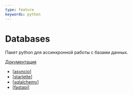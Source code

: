 ```yaml
---
type: feature
keywords: python
---
```


# Databases

Пакет python для ассинхронной работы с базами данных.

[Документация](https://github.com/encode/databases)

- [[asyncio]]
- [[starlette]]
- [[sqlalchemy]]
- [[fastapi]]

[//begin]: # "Autogenerated link references for markdown compatibility"
[asyncio]: asyncio "Asyncio"
[starlette]: starlette "Starlette"
[sqlalchemy]: ../lists/sqlalchemy "Sqlalchemy"
[fastapi]: ../lists/fastapi "Аastapi"
[//end]: # "Autogenerated link references"
